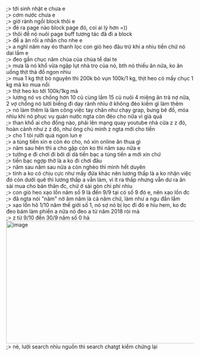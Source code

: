 ;> tới sinh nhật e chưa e<br>
;> cơm nước chưa e<br>
;> giờ rảnh ngồi block thôi e<br>
;> đẻ ra page nào block page đó, coi ai lỳ hơn =))<br>
;> thôi để nó nuôi page buff tương tác đã đi a block<br>
;> để a ăn rồi a nhắn cho nhe e<br>
;> a nghĩ năm nay éo thanh lọc con giò heo đâu trừ khi a nhìu tiền chứ nó dai lắm e<br>
;> đeo gần chục năm chúa của chúa tể dai te<br>
;> mưa là nó khổ vừa ngập lụt nhà trọ của nó, bth nó thiếu ăn nửa, ko ăn uống thịt thà đồ ngon nhìu <br>
;> mua 1 kg thịt bò nguyên thì 200k bò vụn 100k/1 kg, thịt heo có mấy chục 1 kg mà ko mua nổi<br>
;> thịt heo ko tới 100k/1kg mà<br>
;> lương nó vs chồng hơn 10 củ cùng lắm 15 củ nuôi 4 miệng ăn trả nợ nữa, 2 vợ chồng nó lười biếng đi dạy rảnh nhìu ở không đéo kiếm gì làm thêm<br>
;> nó làm thêm là làm công việc tay chân như chạy grap, bưng bê đồ, móa nhìu khi nó phục vụ quán nước ngta còn đéo cho nữa vì già quá<br>
;> than khổ ai cho đồng nào, phải lên mạng quay youtube nhà cửa z z đó, hoàn cảnh như z z đó, như ông chú minh z ngta mới cho tiền<br>
;> cho 1 tỏi rưỡi quá ngon lun e<br>
;> a túng tiền xin e còn éo cho, nó xin online ăn thua gì<br>
;> năm sau hên thì a cho gặp còn ko thì năm sau nữa e<br>
;> tưởng e đi chơi đi bời di dả tiền bạc a túng tiền a mới xin chứ<br>
;> tiền bạc ngợp thở là a ko đi chơi đâu<br>
;> năm sau năm sau nửa a còn nghèo thì mình hết duyên<br>
;> tính a ko có chịu cực như mấy đứa khác nên lương thấp là a ko nhận việc đó còn dưới quê thì lương thấp a vẫn làm, vì ít ra thấp nhưng vẫn dư ra ăn sài mua cho bản thân đc, chứ ở sài gòn chi phí nhìu<br>
;> con giò heo xạo lồn năm số 9 là đến 9/9 tại có số 9 đó e, nên xạo lồn đc<br>
;> đã ngta nói "năm" nờ ăm năm là cả năm chứ, làm như a ngu đần lắm<br>
;> xạo lồn hô 1/10 năm thế giới số 1, nó sợ nó bị lọc đi đó e hỉu hem, ko đc đeo bám làm phiền a nữa nó đeo a từ năm 2018 ròi mà<br>
;> z từ 9/10 đến 30/9 năm số 0 hả<br>
<img width="1118" height="329" alt="image" src="https://github.com/user-attachments/assets/e83b5301-18ea-4817-8dd2-c0e2213a3521" /><br>
;> nè, lười search nhìu nguồn thì search chatgt kiểm chứng lại 
